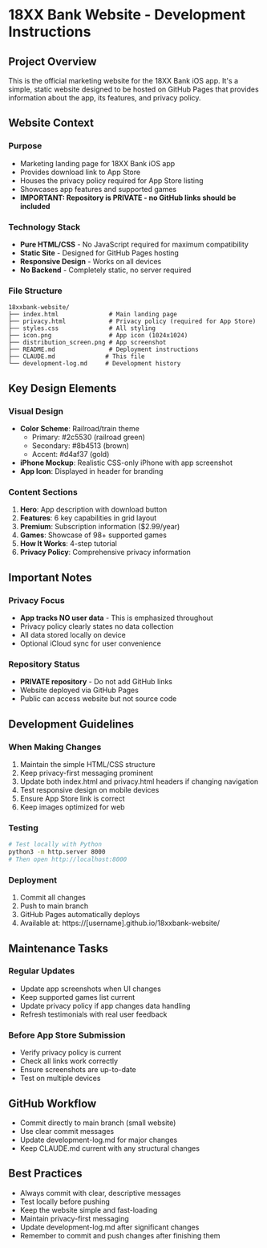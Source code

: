 # 18XX Bank Website - Development Instructions

## Project Overview
This is the official marketing website for the 18XX Bank iOS app. It's a simple, static website designed to be hosted on GitHub Pages that provides information about the app, its features, and privacy policy.

## Website Context

### Purpose
- Marketing landing page for 18XX Bank iOS app
- Provides download link to App Store
- Houses the privacy policy required for App Store listing
- Showcases app features and supported games
- **IMPORTANT: Repository is PRIVATE - no GitHub links should be included**

### Technology Stack
- **Pure HTML/CSS** - No JavaScript required for maximum compatibility
- **Static Site** - Designed for GitHub Pages hosting
- **Responsive Design** - Works on all devices
- **No Backend** - Completely static, no server required

### File Structure
```
18xxbank-website/
├── index.html              # Main landing page
├── privacy.html            # Privacy policy (required for App Store)
├── styles.css              # All styling
├── icon.png                # App icon (1024x1024)
├── distribution_screen.png # App screenshot
├── README.md               # Deployment instructions
├── CLAUDE.md              # This file
└── development-log.md     # Development history
```

## Key Design Elements

### Visual Design
- **Color Scheme**: Railroad/train theme
  - Primary: #2c5530 (railroad green)
  - Secondary: #8b4513 (brown)
  - Accent: #d4af37 (gold)
- **iPhone Mockup**: Realistic CSS-only iPhone with app screenshot
- **App Icon**: Displayed in header for branding

### Content Sections
1. **Hero**: App description with download button
2. **Features**: 6 key capabilities in grid layout
3. **Premium**: Subscription information ($2.99/year)
4. **Games**: Showcase of 98+ supported games
5. **How It Works**: 4-step tutorial
6. **Privacy Policy**: Comprehensive privacy information

## Important Notes

### Privacy Focus
- **App tracks NO user data** - This is emphasized throughout
- Privacy policy clearly states no data collection
- All data stored locally on device
- Optional iCloud sync for user convenience

### Repository Status
- **PRIVATE repository** - Do not add GitHub links
- Website deployed via GitHub Pages
- Public can access website but not source code

## Development Guidelines

### When Making Changes
1. Maintain the simple HTML/CSS structure
2. Keep privacy-first messaging prominent
3. Update both index.html and privacy.html headers if changing navigation
4. Test responsive design on mobile devices
5. Ensure App Store link is correct
6. Keep images optimized for web

### Testing
```bash
# Test locally with Python
python3 -m http.server 8000
# Then open http://localhost:8000
```

### Deployment
1. Commit all changes
2. Push to main branch
3. GitHub Pages automatically deploys
4. Available at: https://[username].github.io/18xxbank-website/

## Maintenance Tasks

### Regular Updates
- Update app screenshots when UI changes
- Keep supported games list current
- Update privacy policy if app changes data handling
- Refresh testimonials with real user feedback

### Before App Store Submission
- Verify privacy policy is current
- Check all links work correctly
- Ensure screenshots are up-to-date
- Test on multiple devices

## GitHub Workflow
- Commit directly to main branch (small website)
- Use clear commit messages
- Update development-log.md for major changes
- Keep CLAUDE.md current with any structural changes

## Best Practices
- Always commit with clear, descriptive messages
- Test locally before pushing
- Keep the website simple and fast-loading
- Maintain privacy-first messaging
- Update development-log.md after significant changes
- Remember to commit and push changes after finishing them